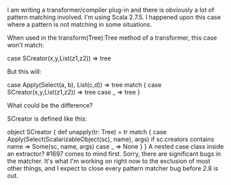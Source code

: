 I am writing a transformer/compiler plug-in and there is obviously a lot of pattern matching involved. I'm using Scala 2.7.5. I happened upon this case where a pattern is not matching in some situations.

When used in the transform(Tree):Tree method of a transformer, this case won't match:

case SCreator(x,y,List(z1,z2)) => tree

But this will:

case Apply(Select(a, b), List(c,d)) =>
  tree match {
    case SCreator(x,y,List(z1,z2)) => tree
    case _ => tree
  }

What could be the difference?

SCreator is defined like this:

object SCreator {
  def unapply(tr: Tree) = tr match {
    case Apply(Select(ScalarizableObject(sc), name), args) 
      if sc.creators contains name => Some(sc, name, args)
    case _ => None
  }
}
A nested case class inside an extractor? #1697 comes to mind first.  Sorry, there are significant bugs in the matcher.  It's what I'm working on right now to the exclusion of most other things, and I expect to close every pattern matcher bug before 2.8 is out.
